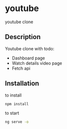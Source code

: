 # youtube
youtube clone
  
## Description
  Youtube clone with todo:
  - Dashboard page
  - Watch details video page
  - Fetch api
  
## Installation

to install
```sh
npm install 
```
 
 to start
```sh
ng serve -o
```

